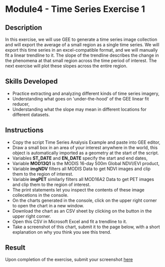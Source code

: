 # Module4 - Time Series Exercise 1

## Description
In this exercise, we will use GEE to generate a time series image collection and will export the average of a small region as a single time series. We will export this time series in an excel-compatible format, and we will manually fit a linear trendline to it. The slope of the trendline describes the change in the phenomena at that small region across the time period of interest. The next exercise will plot these slopes across the entire region.

## Skills Developed
- Practice extracting and analyzing different kinds of time series imagery,
- Understanding what goes on 'under-the-hood' of the GEE linear fit reducer,
- Understanding what the slope may mean in different locations for different datasets.

## Instructions
- Copy the script Time Series Analysis Example and paste into GEE editor,
- Draw a small box in an area of your interest anywhere in the world, this object is automatically imported as a geometry at the start of the script.
- Variables **ST_DATE** and **EN_DATE** specify the start and end dates,
- Variable **MOD13Q1** is the MODIS 16-day 500m Global NDVI/EVI product,
- Variable **imgNDV** filters all MODIS Data to get NDVI images and clip them to the region of interest.
- Variable **imgPET** similarly filters all MOD16A2 Data to get PET images and clip them to the region of interest.
- The print statements let you inspect the contents of these image collecetions in the console.
- On the charts generated in the console, click on the upper right corner to open the chart in a new window.
- Download the chart as an CSV sheet by clicking on the button in the upper right corner.
- Open this CSV in Microsoft Excel and fit a trendline to it.
- Take a screenshot of this chart, submit it to the page below, with a short explanation on why you think you see this trend.

## Result
Upon completion of the exercise, submit your screenshot [here](https://github.com/SERVIR-WA/GALUP/issues/new?assignees=Achidago&labels=Exercise+W4M1&template=w4m1-exercise1-submission.md&title=Workshop+4+exercise+1+%5Breplace+with+your+name%5D)
